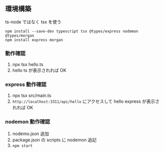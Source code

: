 ## 環境構築

ts-node ではなく tsx を使う

```
npm install --save-dev typescript tsx @types/express nodemon @types/morgan
npm install express morgan
```

### 動作確認

1. npx tsx hello.ts
2. hello ts が表示されれば OK

### express 動作確認

1. npx tsx src/main.ts
2. `http://localhost:3311/api/hello` にアクセスして hello express が表示されれば OK

### nodemon 動作確認

1. nodemo.json 追加
2. package.json の scripts に nodemon 追記
3. `npm start`
